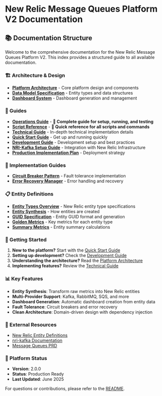 # New Relic Message Queues Platform V2 Documentation

## 📚 Documentation Structure

Welcome to the comprehensive documentation for the New Relic Message Queues Platform V2. This index provides a structured guide to all available documentation.

### 🏗️ Architecture & Design
- [**Platform Architecture**](./architecture/ARCHITECTURE.md) - Core platform design and components
- [**Data Model Specification**](./reference/DATA_MODEL_SPECIFICATION.md) - Entity types and data structures
- [**Dashboard System**](../DASHBOARD_SYSTEM.md) - Dashboard generation and management

### 📖 Guides
- [**Operations Guide**](./guides/OPERATIONS_GUIDE.md) - **📌 Complete guide for setup, running, and testing**
- [**Script Reference**](./SCRIPT_REFERENCE.md) - **📌 Quick reference for all scripts and commands**
- [**Technical Guide**](./guides/TECHNICAL_GUIDE.md) - In-depth technical implementation details
- [**Quick Start Guide**](../QUICK_START.md) - Get up and running quickly
- [**Development Guide**](../DEVELOPMENT.md) - Development setup and best practices
- [**NRI-Kafka Setup Guide**](./guides/NRI_KAFKA_SETUP_GUIDE.md) - Integration with New Relic Infrastructure
- [**Production Implementation Plan**](./guides/V2_PRODUCTION_IMPLEMENTATION_PLAN.md) - Deployment strategy

### 🔧 Implementation Guides
- [**Circuit Breaker Pattern**](../IMPLEMENTATION_GUIDES/01-CIRCUIT-BREAKER.md) - Fault tolerance implementation
- [**Error Recovery Manager**](../IMPLEMENTATION_GUIDES/02-ERROR-RECOVERY-MANAGER.md) - Error handling and recovery

### 📋 Entity Definitions
- [**Entity Types Overview**](../newrelic-entity-definitions/docs/README.md) - New Relic entity type specifications
- [**Entity Synthesis**](../newrelic-entity-definitions/docs/entities/synthesis.md) - How entities are created
- [**GUID Specification**](../newrelic-entity-definitions/docs/entities/guid_spec.md) - Entity GUID format and generation
- [**Golden Metrics**](../newrelic-entity-definitions/docs/entities/golden_metrics.md) - Key metrics for each entity type
- [**Summary Metrics**](../newrelic-entity-definitions/docs/entities/summary_metrics.md) - Entity summary calculations

### 🚀 Getting Started

1. **New to the platform?** Start with the [Quick Start Guide](../QUICK_START.md)
2. **Setting up development?** Check the [Development Guide](../DEVELOPMENT.md)
3. **Understanding the architecture?** Read the [Platform Architecture](./architecture/ARCHITECTURE.md)
4. **Implementing features?** Review the [Technical Guide](./guides/TECHNICAL_GUIDE.md)

### 📊 Key Features

- **Entity Synthesis**: Transform raw metrics into New Relic entities
- **Multi-Provider Support**: Kafka, RabbitMQ, SQS, and more
- **Dashboard Generation**: Automatic dashboard creation from entity data
- **Fault Tolerance**: Circuit breakers and error recovery
- **Clean Architecture**: Domain-driven design with dependency injection

### 🔗 External Resources

- [New Relic Entity Definitions](https://github.com/newrelic/entity-definitions)
- [nri-kafka Documentation](https://docs.newrelic.com/docs/infrastructure/host-integrations/host-integrations-list/kafka-monitoring-integration/)
- [Message Queues PRD](../../docs/MESSAGE_QUEUES_PRD.md)

### 📝 Platform Status

- **Version**: 2.0.0
- **Status**: Production Ready
- **Last Updated**: June 2025

For questions or contributions, please refer to the [README](../README.md).